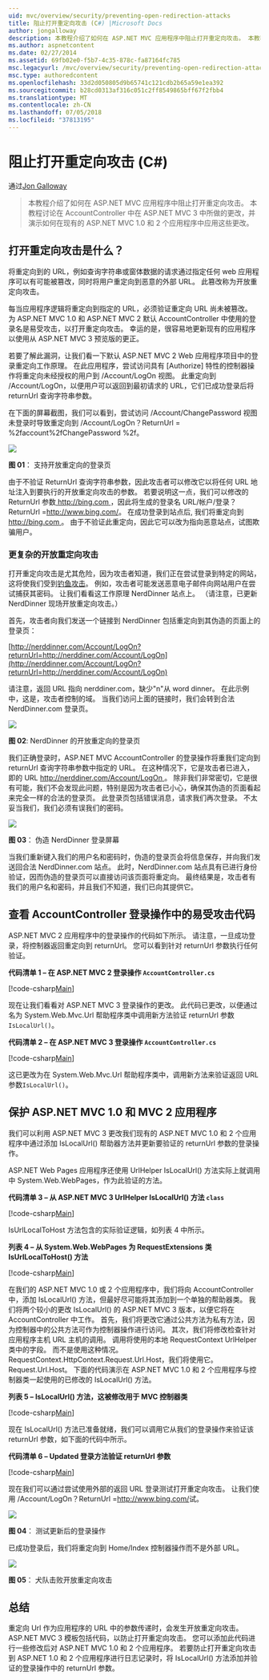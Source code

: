 ```yaml
---
uid: mvc/overview/security/preventing-open-redirection-attacks
title: 阻止打开重定向攻击 (C#) |Microsoft Docs
author: jongalloway
description: 本教程介绍了如何在 ASP.NET MVC 应用程序中阻止打开重定向攻击。 本教程讨论所做的更改...
ms.author: aspnetcontent
ms.date: 02/27/2014
ms.assetid: 69fb02e0-f5b7-4c35-878c-fa87164fc785
msc.legacyurl: /mvc/overview/security/preventing-open-redirection-attacks
msc.type: authoredcontent
ms.openlocfilehash: 33d2d050805d9b65741c121cdb2b65a59e1ea392
ms.sourcegitcommit: b28cd0313af316c051c2ff8549865bff67f2fbb4
ms.translationtype: MT
ms.contentlocale: zh-CN
ms.lasthandoff: 07/05/2018
ms.locfileid: "37813195"
---
```

<a name="preventing-open-redirection-attacks-c"></a>阻止打开重定向攻击 (C#)
====================
通过[Jon Galloway](https://github.com/jongalloway)

> 本教程介绍了如何在 ASP.NET MVC 应用程序中阻止打开重定向攻击。 本教程讨论在 AccountController 中在 ASP.NET MVC 3 中所做的更改，并演示如何在现有的 ASP.NET MVC 1.0 和 2 个应用程序中应用这些更改。


## <a name="what-is-an-open-redirection-attack"></a>打开重定向攻击是什么？

将重定向到的 URL，例如查询字符串或窗体数据的请求通过指定任何 web 应用程序可以有可能被篡改，同时将用户重定向到恶意的外部 URL。 此篡改称为开放重定向攻击。

每当应用程序逻辑将重定向到指定的 URL，必须验证重定向 URL 尚未被篡改。 为 ASP.NET MVC 1.0 和 ASP.NET MVC 2 默认 AccountController 中使用的登录名是易受攻击，以打开重定向攻击。 幸运的是，很容易地更新现有的应用程序以使用从 ASP.NET MVC 3 预览版的更正。

若要了解此漏洞，让我们看一下默认 ASP.NET MVC 2 Web 应用程序项目中的登录重定向工作原理。 在此应用程序，尝试访问具有 [Authorize] 特性的控制器操作将重定向未经授权的用户到 /Account/LogOn 视图。 此重定向到 /Account/LogOn，以便用户可以返回到最初请求的 URL，它们已成功登录后将 returnUrl 查询字符串参数。

在下面的屏幕截图，我们可以看到，尝试访问 /Account/ChangePassword 视图未登录时导致重定向到 /Account/LogOn？ReturnUrl = %2faccount%2fChangePassword %2f。

[![](preventing-open-redirection-attacks/_static/image2.png)](preventing-open-redirection-attacks/_static/image1.png)

**图 01**： 支持开放重定向的登录页

由于不验证 ReturnUrl 查询字符串参数，因此攻击者可以修改它以将任何 URL 地址注入到要执行的开放重定向攻击的参数。 若要说明这一点，我们可以修改的 ReturnUrl 参数[ http://bing.com ](http://bing.com)，因此将生成的登录名 URL/帐户/登录？ReturnUrl =<http://www.bing.com/>。 在成功登录到站点后, 我们将重定向到[ http://bing.com ](http://bing.com)。 由于不验证此重定向，因此它可以改为指向恶意站点，试图欺骗用户。

### <a name="a-more-complex-open-redirection-attack"></a>更复杂的开放重定向攻击

打开重定向攻击是尤其危险，因为攻击者知道，我们正在尝试登录到特定的网站，这将使我们受到[钓鱼攻击](https://www.microsoft.com/protect/fraud/phishing/symptoms.aspx)。 例如，攻击者可能发送恶意电子邮件向网站用户在尝试捕获其密码。 让我们看看这工作原理 NerdDinner 站点上。 （请注意，已更新 NerdDinner 现场开放重定向攻击。）

首先，攻击者向我们发送一个链接到 NerdDinner 包括重定向到其伪造的页面上的登录页：

[http://nerddinner.com/Account/LogOn?returnUrl=http://nerddiner.com/Account/LogOn](http://nerddinner.com/Account/LogOn?returnUrl=http://nerddiner.com/Account/LogOn)

请注意，返回 URL 指向 nerddiner.com，缺少"n"从 word dinner。 在此示例中，这是，攻击者控制的域。 当我们访问上面的链接时，我们会转到合法 NerdDinner.com 登录页。

[![](preventing-open-redirection-attacks/_static/image4.png)](preventing-open-redirection-attacks/_static/image3.png)

**图 02**: NerdDinner 的开放重定向的登录页

我们正确登录时，ASP.NET MVC AccountController 的登录操作将重我们定向到 returnUrl 查询字符串参数中指定的 URL。 在这种情况下，它是攻击者已进入，即的 URL [ http://nerddiner.com/Account/LogOn ](http://nerddiner.com/Account/LogOn)。 除非我们非常密切，它是很有可能，我们不会发现此问题，特别是因为攻击者已小心，确保其伪造的页面看起来完全一样的合法的登录页。 此登录页包括错误消息，请求我们再次登录。 不太妥当我们，我们必须有误我们的密码。

[![](preventing-open-redirection-attacks/_static/image6.png)](preventing-open-redirection-attacks/_static/image5.png)

**图 03**： 伪造 NerdDinner 登录屏幕

当我们重新键入我们的用户名和密码时，伪造的登录页会将信息保存，并向我们发送回合法 NerdDinner.com 站点。 此时，NerdDinner.com 站点具有已进行身份验证，因而伪造的登录页可以直接访问该页面将重定向。 最终结果是，攻击者有我们的用户名和密码，并且我们不知道，我们已向其提供它。

## <a name="looking-at-the-vulnerable-code-in-the-accountcontroller-logon-action"></a>查看 AccountController 登录操作中的易受攻击代码

ASP.NET MVC 2 应用程序中的登录操作的代码如下所示。 请注意，一旦成功登录，将控制器返回重定向到 returnUrl。 您可以看到针对 returnUrl 参数执行任何验证。

**代码清单 1 – 在 ASP.NET MVC 2 登录操作 `AccountController.cs`**

[!code-csharp[Main](preventing-open-redirection-attacks/samples/sample1.cs)]

现在让我们看看对 ASP.NET MVC 3 登录操作的更改。 此代码已更改，以便通过名为 System.Web.Mvc.Url 帮助程序类中调用新方法验证 returnUrl 参数`IsLocalUrl()`。

**代码清单 2 – 在 ASP.NET MVC 3 登录操作 `AccountController.cs`**

[!code-csharp[Main](preventing-open-redirection-attacks/samples/sample2.cs)]

这已更改为在 System.Web.Mvc.Url 帮助程序类中，调用新方法来验证返回 URL 参数`IsLocalUrl()`。

## <a name="protecting-your-aspnet-mvc-10-and-mvc-2-applications"></a>保护 ASP.NET MVC 1.0 和 MVC 2 应用程序

我们可以利用 ASP.NET MVC 3 更改我们现有的 ASP.NET MVC 1.0 和 2 个应用程序中通过添加 IsLocalUrl() 帮助器方法并更新要验证的 returnUrl 参数的登录操作。

ASP.NET Web Pages 应用程序还使用 UrlHelper IsLocalUrl() 方法实际上就调用中 System.Web.WebPages，作为此验证的方法。

**代码清单 3 – 从 ASP.NET MVC 3 UrlHelper IsLocalUrl() 方法 `class`**

[!code-csharp[Main](preventing-open-redirection-attacks/samples/sample3.cs)]

IsUrlLocalToHost 方法包含的实际验证逻辑，如列表 4 中所示。

**列表 4 – 从 System.Web.WebPages 为 RequestExtensions 类 IsUrlLocalToHost() 方法**

[!code-csharp[Main](preventing-open-redirection-attacks/samples/sample4.cs)]

在我们的 ASP.NET MVC 1.0 或 2 个应用程序中，我们将向 AccountController 中，添加 IsLocalUrl() 方法，但最好尽可能将其添加到一个单独的帮助器类。 我们将两个较小的更改 IsLocalUrl() 的 ASP.NET MVC 3 版本，以便它将在 AccountController 中工作。 首先，我们将更改它通过公共方法为私有方法，因为控制器中的公共方法可作为控制器操作进行访问。 其次，我们将修改检查针对应用程序主机 URL 主机的调用。 调用将使用的本地 RequestContext UrlHelper 类中的字段。 而不是使用这种情况。RequestContext.HttpContext.Request.Url.Host，我们将使用它。Request.Url.Host。 下面的代码演示在 ASP.NET MVC 1.0 和 2 个应用程序与控制器类一起使用的已修改的 IsLocalUrl() 方法。

**列表 5 – IsLocalUrl() 方法，这被修改用于 MVC 控制器类**

[!code-csharp[Main](preventing-open-redirection-attacks/samples/sample5.cs)]

现在 IsLocalUrl() 方法已准备就绪，我们可以调用它从我们的登录操作来验证该 returnUrl 参数，如下面的代码中所示。

**代码清单 6 – Updated 登录方法验证 returnUrl 参数**

[!code-csharp[Main](preventing-open-redirection-attacks/samples/sample6.cs)]

现在我们可以通过尝试使用外部的返回 URL 登录测试打开重定向攻击。 让我们使用 /Account/LogOn？ReturnUrl =<http://www.bing.com/>试。

[![](preventing-open-redirection-attacks/_static/image8.png)](preventing-open-redirection-attacks/_static/image7.png)

**图 04**： 测试更新后的登录操作

已成功登录后，我们将重定向到 Home/Index 控制器操作而不是外部 URL。

[![](preventing-open-redirection-attacks/_static/image10.png)](preventing-open-redirection-attacks/_static/image9.png)

**图 05**： 犬队击败开放重定向攻击

## <a name="summary"></a>总结

重定向 Url 作为应用程序的 URL 中的参数传递时，会发生开放重定向攻击。 ASP.NET MVC 3 模板包括代码，以防止打开重定向攻击。 您可以添加此代码进行一些修改后对 ASP.NET MVC 1.0 和 2 个应用程序。 若要防止打开重定向攻击到 ASP.NET 1.0 和 2 个应用程序进行日志记录时，将 IsLocalUrl() 方法添加并验证的登录操作中的 returnUrl 参数。
